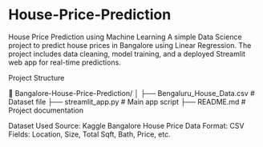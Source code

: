 # House-Price-Prediction

House Price Prediction using Machine Learning
A simple Data Science project to predict house prices in Bangalore using Linear Regression. The project includes data cleaning, model training, and a deployed Streamlit web app for real-time predictions.

Project Structure

📁 Bangalore-House-Price-Prediction/
│
├── Bengaluru_House_Data.csv        # Dataset file
├── streamlit_app.py                # Main app script
├── README.md                       # Project documentation

Dataset Used
Source: Kaggle
Bangalore House Price Data
Format: CSV
Fields: Location, Size, Total Sqft, Bath, Price, etc.

